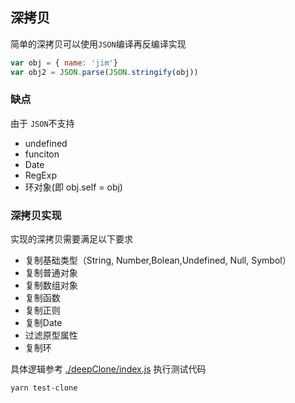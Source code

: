 
## 深拷贝
简单的深拷贝可以使用`JSON`编译再反编译实现
```js
var obj = { name: 'jim'}
var obj2 = JSON.parse(JSON.stringify(obj))
```
### 缺点
由于 `JSON`不支持 
- undefined
- funciton
- Date
- RegExp
- 环对象(即 obj.self = obj)

### 深拷贝实现
实现的深拷贝需要满足以下要求
- 复制基础类型（String, Number,Bolean,Undefined, Null, Symbol）
- 复制普通对象
- 复制数组对象
- 复制函数
- 复制正则
- 复制Date
- 过滤原型属性
- 复制环

具体逻辑参考 [./deepClone/index.js](https://github.com/wheadplus/front-end-improvement/blob/master/deepClone/index.js)
执行测试代码
```
yarn test-clone
```